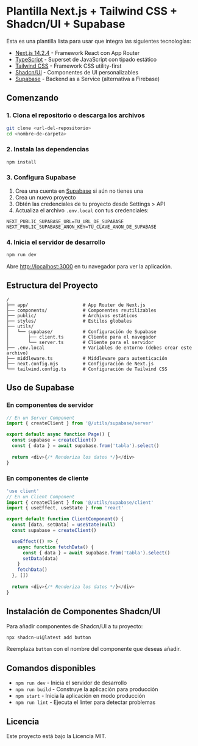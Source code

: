 # Plantilla Next.js + Tailwind CSS + Shadcn/UI + Supabase

Esta es una plantilla lista para usar que integra las siguientes tecnologías:

- [Next.js 14.2.4](https://nextjs.org/) - Framework React con App Router
- [TypeScript](https://www.typescriptlang.org/) - Superset de JavaScript con tipado estático
- [Tailwind CSS](https://tailwindcss.com/) - Framework CSS utility-first
- [Shadcn/UI](https://ui.shadcn.com/) - Componentes de UI personalizables
- [Supabase](https://supabase.com/) - Backend as a Service (alternativa a Firebase)

## Comenzando

### 1. Clona el repositorio o descarga los archivos

```bash
git clone <url-del-repositorio>
cd <nombre-de-carpeta>
```

### 2. Instala las dependencias

```bash
npm install
```

### 3. Configura Supabase

1. Crea una cuenta en [Supabase](https://supabase.com/) si aún no tienes una
2. Crea un nuevo proyecto
3. Obtén las credenciales de tu proyecto desde Settings > API
4. Actualiza el archivo `.env.local` con tus credenciales:

```
NEXT_PUBLIC_SUPABASE_URL=TU_URL_DE_SUPABASE
NEXT_PUBLIC_SUPABASE_ANON_KEY=TU_CLAVE_ANON_DE_SUPABASE
```

### 4. Inicia el servidor de desarrollo

```bash
npm run dev
```

Abre [http://localhost:3000](http://localhost:3000) en tu navegador para ver la aplicación.

## Estructura del Proyecto

```
/
├── app/                    # App Router de Next.js
├── components/             # Componentes reutilizables
├── public/                 # Archivos estáticos
├── styles/                 # Estilos globales
├── utils/
│   └── supabase/           # Configuración de Supabase
│       ├── client.ts       # Cliente para el navegador
│       └── server.ts       # Cliente para el servidor
├── .env.local              # Variables de entorno (debes crear este archivo)
├── middleware.ts           # Middleware para autenticación
├── next.config.mjs         # Configuración de Next.js
└── tailwind.config.ts      # Configuración de Tailwind CSS
```

## Uso de Supabase

### En componentes de servidor

```typescript
// En un Server Component
import { createClient } from '@/utils/supabase/server'

export default async function Page() {
  const supabase = createClient()
  const { data } = await supabase.from('tabla').select()
  
  return <div>{/* Renderiza los datos */}</div>
}
```

### En componentes de cliente

```typescript
'use client'
// En un Client Component
import { createClient } from '@/utils/supabase/client'
import { useEffect, useState } from 'react'

export default function ClientComponent() {
  const [data, setData] = useState(null)
  const supabase = createClient()

  useEffect(() => {
    async function fetchData() {
      const { data } = await supabase.from('tabla').select()
      setData(data)
    }
    fetchData()
  }, [])
  
  return <div>{/* Renderiza los datos */}</div>
}
```

## Instalación de Componentes Shadcn/UI

Para añadir componentes de Shadcn/UI a tu proyecto:

```bash
npx shadcn-ui@latest add button
```

Reemplaza `button` con el nombre del componente que deseas añadir.

## Comandos disponibles

- `npm run dev` - Inicia el servidor de desarrollo
- `npm run build` - Construye la aplicación para producción
- `npm start` - Inicia la aplicación en modo producción
- `npm run lint` - Ejecuta el linter para detectar problemas

## Licencia

Este proyecto está bajo la Licencia MIT.
